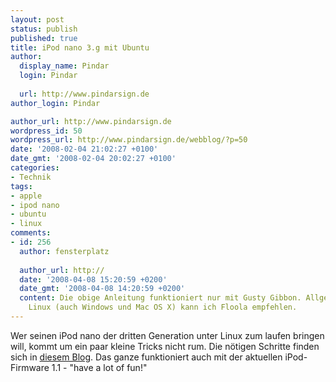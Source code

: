 ```yaml
---
layout: post
status: publish
published: true
title: iPod nano 3.g mit Ubuntu
author:
  display_name: Pindar
  login: Pindar
  
  url: http://www.pindarsign.de
author_login: Pindar

author_url: http://www.pindarsign.de
wordpress_id: 50
wordpress_url: http://www.pindarsign.de/webblog/?p=50
date: '2008-02-04 21:02:27 +0100'
date_gmt: '2008-02-04 20:02:27 +0100'
categories:
- Technik
tags:
- apple
- ipod nano
- ubuntu
- linux
comments:
- id: 256
  author: fensterplatz
  
  author_url: http://
  date: '2008-04-08 15:20:59 +0200'
  date_gmt: '2008-04-08 14:20:59 +0200'
  content: Die obige Anleitung funktioniert nur mit Gusty Gibbon. Allgemein für
    Linux (auch Windows und Mac OS X) kann ich Floola empfehlen.
---
```

<p>Wer seinen iPod nano der dritten Generation unter Linux zum laufen bringen will, kommt um ein paar kleine Tricks nicht rum. Die nötigen Schritte finden sich in <a href="http://lilserenity.wordpress.com/2007/12/22/virgin-mobile-praise-ubuntu-and-ipod-nano-3g/" target="_blank">diesem Blog</a>. Das ganze funktioniert auch mit der aktuellen iPod-Firmware 1.1 - "have a lot of fun!"</p>

